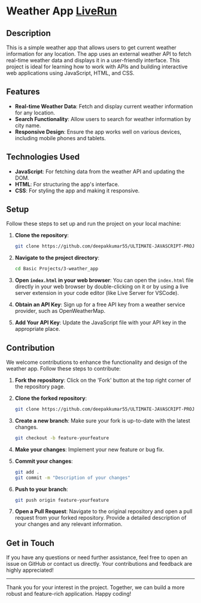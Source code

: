# Weather App [LiveRun](https://deepakkumar55.github.io/ULTIMATE-JAVASCRIPT-PROJECT/Basic%20Projects/3-weather_app)

## Description

This is a simple weather app that allows users to get current weather information for any location. The app uses an external weather API to fetch real-time weather data and displays it in a user-friendly interface. This project is ideal for learning how to work with APIs and building interactive web applications using JavaScript, HTML, and CSS.

## Features

- **Real-time Weather Data**: Fetch and display current weather information for any location.
- **Search Functionality**: Allow users to search for weather information by city name.
- **Responsive Design**: Ensure the app works well on various devices, including mobile phones and tablets.

## Technologies Used

- **JavaScript**: For fetching data from the weather API and updating the DOM.
- **HTML**: For structuring the app's interface.
- **CSS**: For styling the app and making it responsive.

## Setup

Follow these steps to set up and run the project on your local machine:

1. **Clone the repository**:
   ```bash
   git clone https://github.com/deepakkumar55/ULTIMATE-JAVASCRIPT-PROJECT.git
   ```

2. **Navigate to the project directory**:
   ```bash
   cd Basic Projects/3-weather_app
   ```

3. **Open `index.html` in your web browser**:
   You can open the `index.html` file directly in your web browser by double-clicking on it or by using a live server extension in your code editor (like Live Server for VSCode).

4. **Obtain an API Key**:
   Sign up for a free API key from a weather service provider, such as OpenWeatherMap.

5. **Add Your API Key**:
   Update the JavaScript file with your API key in the appropriate place.

## Contribution

We welcome contributions to enhance the functionality and design of the weather app. Follow these steps to contribute:

1. **Fork the repository**: Click on the 'Fork' button at the top right corner of the repository page.

2. **Clone the forked repository**:
   ```bash
   git clone https://github.com/deepakkumar55/ULTIMATE-JAVASCRIPT-PROJECT.git
   ```

3. **Create a new branch**: Make sure your fork is up-to-date with the latest changes.
   ```bash
   git checkout -b feature-yourfeature
   ```

4. **Make your changes**: Implement your new feature or bug fix.

5. **Commit your changes**:
   ```bash
   git add .
   git commit -m "Description of your changes"
   ```

6. **Push to your branch**:
   ```bash
   git push origin feature-yourfeature
   ```

7. **Open a Pull Request**: Navigate to the original repository and open a pull request from your forked repository. Provide a detailed description of your changes and any relevant information.

## Get in Touch

If you have any questions or need further assistance, feel free to open an issue on GitHub or contact us directly. Your contributions and feedback are highly appreciated!

---

Thank you for your interest in the project. Together, we can build a more robust and feature-rich application. Happy coding!